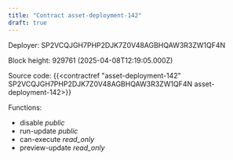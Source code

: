```yaml
---
title: "Contract asset-deployment-142"
draft: true
---
```

Deployer: SP2VCQJGH7PHP2DJK7Z0V48AGBHQAW3R3ZW1QF4N


 



Block height: 929761 (2025-04-08T12:19:05.000Z)

Source code: {{<contractref "asset-deployment-142" SP2VCQJGH7PHP2DJK7Z0V48AGBHQAW3R3ZW1QF4N asset-deployment-142>}}

Functions:

* disable _public_
* run-update _public_
* can-execute _read_only_
* preview-update _read_only_
